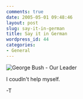 ```yaml
---
comments: true
date: 2005-05-01 09:48:46
layout: post
slug: say-it-in-german
title: Say it in German
wordpress_id: 44
categories:
- General
---
```


![George Bush - Our Leader](http://www.isystech.net/images/ourleader.jpg)


I coudln't help myself.




-T
